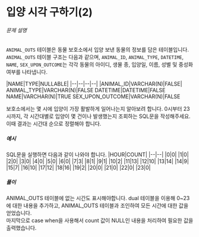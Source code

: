 # 입양 시각 구하기(2)
###### 문제 설명

`ANIMAL_OUTS`  테이블은 동물 보호소에서 입양 보낸 동물의 정보를 담은 테이블입니다.  `ANIMAL_OUTS`  테이블 구조는 다음과 같으며,  `ANIMAL_ID`,  `ANIMAL_TYPE`,  `DATETIME`,  `NAME`,  `SEX_UPON_OUTCOME`는 각각 동물의 아이디, 생물 종, 입양일, 이름, 성별 및 중성화 여부를 나타냅니다.

|NAME|TYPE|NULLABLE|
|--|--|--|--|
|ANIMAL_ID|VARCHAR(N)|FALSE|
ANIMAL_TYPE|VARCHAR(N)|FALSE
DATETIME|DATETIME|FALSE
NAME|VARCHAR(N)|TRUE
SEX_UPON_OUTCOME|VARCHAR(N)|FALSE

보호소에서는 몇 시에 입양이 가장 활발하게 일어나는지 알아보려 합니다. 0시부터 23시까지, 각 시간대별로 입양이 몇 건이나 발생했는지 조회하는 SQL문을 작성해주세요. 이때 결과는 시간대 순으로 정렬해야 합니다.

##### 예시

SQL문을 실행하면 다음과 같이 나와야 합니다.
|HOUR|COUNT|
|--|--|
|0|0|
|1|0|
|2|0|
|3|0|
|4|0|
|5|0|
|6|0|
|7|3|
|8|1|
|9|1|
|10|2|
|11|13|
|12|10|
|13|14|
|14|9|
|15|7|
|16|10|
|17|12|
|18|16|
|19|2|
|20|0|
|21|0|
|22|0|
|23|0|

##### 풀이
ANIMAL_OUTS 테이블에 없는 시간도 표시해야합니다. dual 테이블을 이용해 0~23에 대한 내용을 추가하고, ANIMAL_OUTS 테이블과 조인하여 모든 시간에 대한 값을 얻었습니다.  
마지막으로 case when을 사용해서 count 값이 NULL인 내용을 처리하여 필요한 값을 출력했습니다.